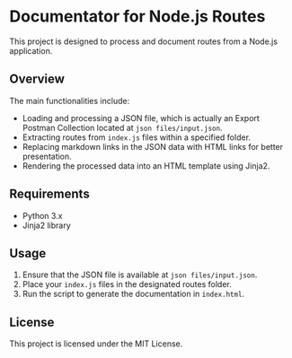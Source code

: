 
# Documentator for Node.js Routes

This project is designed to process and document routes from a Node.js application. 

## Overview

The main functionalities include:

- Loading and processing a JSON file, which is actually an Export Postman Collection located at `json files/input.json`.
- Extracting routes from `index.js` files within a specified folder.
- Replacing markdown links in the JSON data with HTML links for better presentation.
- Rendering the processed data into an HTML template using Jinja2.

## Requirements

- Python 3.x
- Jinja2 library

## Usage

1. Ensure that the JSON file is available at `json files/input.json`.
2. Place your `index.js` files in the designated routes folder.
3. Run the script to generate the documentation in `index.html`.

## License

This project is licensed under the MIT License.
